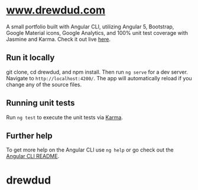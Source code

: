 # www.drewdud.com

A small portfolio built with Angular CLI, utilizing Angular 5, Bootstrap, Google Material icons, Google Analytics, and 100% unit test
coverage with Jasmine and Karma. Check it out live [here](http://drewdud.com).

## Run it locally

git clone, cd drewdud, and npm install. Then run `ng serve` for a dev server. Navigate to `http://localhost:4200/`. The app will automatically reload if you change any of the source files.

## Running unit tests

Run `ng test` to execute the unit tests via [Karma](https://karma-runner.github.io).

## Further help

To get more help on the Angular CLI use `ng help` or go check out the [Angular CLI README](https://github.com/angular/angular-cli/blob/master/README.md).

# drewdud
